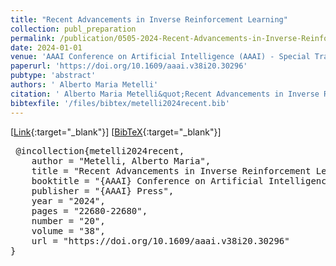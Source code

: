 ```yaml
---
title: "Recent Advancements in Inverse Reinforcement Learning"
collection: publ_preparation
permalink: /publication/0505-2024-Recent-Advancements-in-Inverse-Reinforcement-Learning
date: 2024-01-01
venue: 'AAAI Conference on Artificial Intelligence (AAAI) - Special Track AI for New Faculty Highlights'
paperurl: 'https://doi.org/10.1609/aaai.v38i20.30296'
pubtype: 'abstract'
authors: ' Alberto Maria Metelli'
citation: ' Alberto Maria Metelli&quot;Recent Advancements in Inverse Reinforcement Learning.&quot; AAAI Conference on Artificial Intelligence (AAAI) - Special Track AI for New Faculty Highlights, 2024'
bibtexfile: '/files/bibtex/metelli2024recent.bib'
---
```

 [[Link](https://doi.org/10.1609/aaai.v38i20.30296){:target="_blank"}] [[BibTeX](/files/bibtex/metelli2024recent.bib){:target="_blank"}] 
<pre> @incollection{metelli2024recent,
    author = "Metelli, Alberto Maria",
    title = "Recent Advancements in Inverse Reinforcement Learning",
    booktitle = "{AAAI} Conference on Artificial Intelligence ({AAAI}) - Special Track AI for New Faculty Highlights",
    publisher = "{AAAI} Press",
    year = "2024",
    pages = "22680-22680",
    number = "20",
    volume = "38",
    url = "https://doi.org/10.1609/aaai.v38i20.30296"
} </pre>
